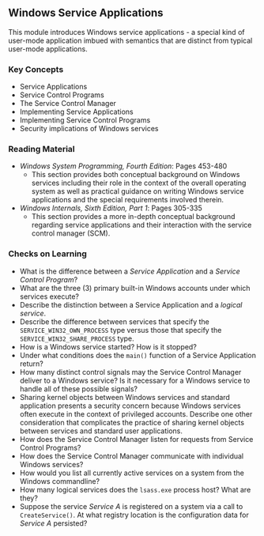 ## Windows Service Applications

This module introduces Windows service applications - a special kind of user-mode application imbued with semantics that are distinct from typical user-mode applications.

### Key Concepts 

- Service Applications
- Service Control Programs
- The Service Control Manager
- Implementing Service Applications
- Implementing Service Control Programs
- Security implications of Windows services

### Reading Material

- _Windows System Programming, Fourth Edition_: Pages 453-480
    - This section provides both conceptual background on Windows services including their role in the context of the overall operating system as well as practical guidance on writing Windows service applications and the special requirements involved therein.
- _Windows Internals, Sixth Edition, Part 1_: Pages 305-335
    - This section provides a more in-depth conceptual background regarding service applications and their interaction with the service control manager (SCM). 

### Checks on Learning

- What is the difference between a _Service Application_ and a _Service Control Program_?
- What are the three (3) primary built-in Windows accounts under which services execute?
- Describe the distinction between a Service Application and a _logical service_. 
- Describe the difference between services that specify the `SERVICE_WIN32_OWN_PROCESS` type versus those that specify the `SERVICE_WIN32_SHARE_PROCESS` type.
- How is a Windows service started? How is it stopped?
- Under what conditions does the `main()` function of a Service Application return?
- How many distinct control signals may the Service Control Manager deliver to a Windows service? Is it necessary for a Windows service to handle all of these possible signals?
- Sharing kernel objects between Windows services and standard application presents a security concern because Windows services often execute in the context of privileged accounts. Describe one other consideration that complicates the practice of sharing kernel objects between services and standard user applications.
- How does the Service Control Manager listen for requests from Service Control Programs?
- How does the Service Control Manager communicate with individual Windows services?
- How would you list all currently active services on a system from the Windows commandline?
- How many logical services does the `lsass.exe` process host? What are they?
- Suppose the service _Service A_ is registered on a system via a call to `CreateService()`. At what registry location is the configuration data for _Service A_ persisted?